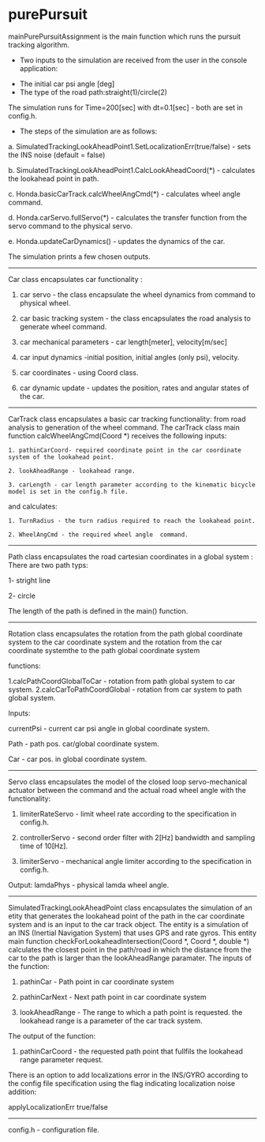 # purePursuit

mainPurePursuitAssignment is the main function which runs the pursuit tracking algorithm.

* Two inputs to the simulation are received from the user in the console application:

- The initial car psi angle [deg]
- The type of the road path:straight(1)/circle(2)

The simulation runs for  Time=200[sec] with dt=0.1[sec] -  both are set in config.h.

* The steps of the simulation are as follows:

a. SimulatedTrackingLookAheadPoint1.SetLocalizationErr(true/false)
    - sets the INS noise (default = false)
    
b. SimulatedTrackingLookAheadPoint1.CalcLookAheadCoord(*) 
    - calculates the lookahead point in path.
    
c. Honda.basicCarTrack.calcWheelAngCmd(*)  - calculates  wheel angle command.

d. Honda.carServo.fullServo(*) - calculates the transfer function from the servo command to the physical servo.

e. Honda.updateCarDynamics()   - updates the dynamics of the car.

The simulation prints a few chosen outputs.


-----------------------------------------------------------------------------------

Car class encapsulates car functionality :

1. car servo - the class encapsulate the wheel dynamics from command to physical wheel.

2. car basic tracking system - the class encapsulates the road analysis to generate wheel command.

3. car mechanical parameters - car length[meter], velocity[m/sec]
 
4. car input dynamics -initial position, initial angles (only psi), velocity.

5. car coordinates - using Coord class.

6. car dynamic update - updates the position, rates  and angular states of the car.

----------------------------------------------------------------------------------



CarTrack class encapsulates a basic car tracking functionality:
from  road analysis to generation of the wheel command.
The carTrack class main function calcWheelAngCmd(Coord *) receives the following inputs:

	1. pathinCarCoord- required coordinate point in the car coordinate system of the lookahead point.
	
	2. lookAheadRange - lookahead range.
	
	3. carLength - car length parameter according to the kinematic bicycle model is set in the config.h file.
	
and calculates:

	1. TurnRadius - the turn radius required to reach the lookahead point.
	
	2. WheelAngCmd - the required wheel angle  command.

  
------------------------------------------------------------------------------------

Path class encapsulates the road cartesian coordinates in a global system :
There are two path typs: 

1- stright line

2- circle

The  length of the path is defined in the main() function.



-----------------------------------------------------------------------------------------

Rotation class encapsulates the rotation from the path global coordinate system to the car coordinate system 
and  the rotation from  the car coordinate systemthe to the path global coordinate system 

functions:

1.calcPathCoordGlobalToCar - rotation from path global system to car system.
2.calcCarToPathCoordGlobal - rotation from car system to path global system.

Inputs:

currentPsi - current car psi angle in global coordinate system.

Path - path pos. car/global coordinate system.

Car - car pos. in global coordinate system.

----------------------------------------------------------------------------------



Servo class encapsulates the model of the  closed loop servo-mechanical actuator between the command and
     the actual road wheel angle with the functionality:

1. limiterRateServo - limit wheel rate according to the specification in config.h.

2. controllerServo  - second order filter with 2[Hz] bandwidth and sampling time of 10[Hz].

3. limiterServo     - mechanical angle limiter according to the specification in config.h.


Output: 
	 lamdaPhys - physical lamda wheel angle.
	 
--------------------------------------------------------------------------


SimulatedTrackingLookAheadPoint class encapsulates the simulation of an etity that generates the 
lookahead point of the path in the car coordinate system and is an input to the car track object.
The entity is a simulation of an INS (Inertial Navigation System) that uses GPS and rate gyros.
This entity main function checkForLookaheadIntersection(Coord *, Coord *, double *)
calculates the closest point in the path/road in which the distance from the car to the path is
larger than the lookAheadRange paramater.
The inputs of the function:

1. pathinCar - Path point in car coordinate system

2. pathinCarNext - Next path point in car coordinate system
 
3. lookAheadRange - The  range to which a path point is requested. the lookahead range is a parameter of the car track system.

The output of the function:

1. pathinCarCoord - the requested path point that fullfils the lookahead range parameter request.

There is an option to add localizations error in the INS/GYRO according to the config file specification
using the flag indicating localization noise addition:

applyLocalizationErr  true/false

---------------------------------------------------------------------------

config.h - configuration file.
